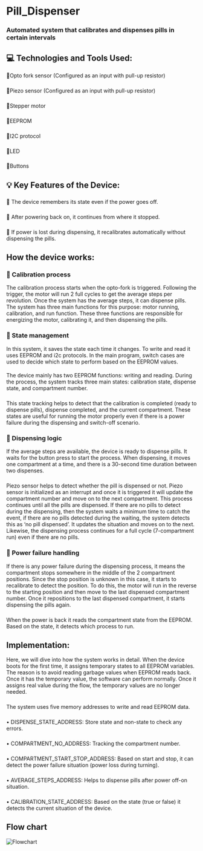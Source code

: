 # Pill_Dispenser
### Automated system that calibrates and dispenses pills in certain intervals
## 💻 Technologies and Tools Used:
💠Opto fork sensor (Configured as an input with pull-up resistor)
###
💠Piezo sensor (Configured as an input with pull-up resistor)
### 
💠Stepper motor
### 
💠EEPROM
### 
💠I2C protocol
### 
💠LED
### 
💠Buttons
## 💡 Key Features of the Device:
###  
💠 The device remembers its state even if the power goes off.
### 
💠 After powering back on, it continues from where it stopped. 
### 
💠 If power is lost during dispensing, it recalibrates automatically without dispensing the pills. 
## How the device works: 
### 💠 Calibration process
The calibration process starts when the opto-fork is triggered. Following the trigger, the motor will run 2 full cycles to get the average steps per revolution. Once the system has the average steps, it can dispense pills. The system has three main functions for this purpose: motor running, calibration, and run function. These three functions are responsible for energizing the motor, calibrating it, and then dispensing the pills.
### 💠 State management
In this system, it saves the state each time it changes. To write and read it uses EEPROM and i2c protocols. In the main program, switch cases are used to decide which state to perform based on the EEPROM values.
####
The device mainly has two EEPROM functions: writing and reading. During the process, the system tracks three main states: calibration state, dispense state, and compartment number. 
###
This state tracking helps to detect that the calibration is completed (ready to dispense pills), dispense completed, and the current compartment. These states are useful for running the motor properly even if there is a power failure during the dispensing and switch-off scenario.
### 💠 Dispensing logic 
If the average steps are available, the device is ready to dispense pills. It waits for the button press to start the process. When dispensing, it moves one compartment at a time, and there is a 30-second time duration between two dispenses.
###
Piezo sensor helps to detect whether the pill is dispensed or not. Piezo sensor is initialized as an interrupt and once it is triggered it will update the compartment number and move on to the next compartment. This process continues until all the pills are dispensed. If there are no pills to detect during the dispensing, then the system waits a minimum time to catch the event, if there are no pills detected during the waiting, the system detects this as ‘no pill dispensed’. It updates the situation and moves on to the next. Likewise, the dispensing process continues for a full cycle (7-compartment run) even 
if there are no pills. 
### 💠 Power failure handling 
If there is any power failure during the dispensing process, it means the compartment stops 
somewhere in the middle of the 2 compartment positions. Since the stop position is unknown in this case, it starts to recalibrate to detect the position. To do this, the motor will run in the reverse to the starting position and then move to the last dispensed compartment number. Once it repositions to the last dispensed compartment, it starts dispensing the pills again.
###
When the power is back it reads the compartment state from the EEPROM. Based on the state, it 
detects which process to run.
## Implementation: 
Here, we will dive into how the system works in detail. When the device boots for the first time, it assigns temporary states to all EEPROM variables. The reason is to avoid reading garbage values when EEPROM reads back. Once it has the temporary value, the software can perform normally. Once it assigns real value during the flow, the temporary values are no longer needed.
### 
The system uses five memory addresses to write and read EEPROM data.
### 
• DISPENSE_STATE_ADDRESS: Store state and non-state to check any errors. 
###
• COMPARTMENT_NO_ADDRESS: Tracking the compartment number. 
###
• COMPARTMENT_START_STOP_ADDRESS: Based on start and stop, it can detect the power 
failure situation (power loss during turning). 
###
• AVERAGE_STEPS_ADDRESS: Helps to dispense pills after power off-on situation. 
###
• CALIBRATION_STATE_ADDRESS: Based on the state (true or false) it detects the current 
situation of the device.
## Flow chart
![Flowchart](https://github.com/user-attachments/assets/c1d01f62-ee6b-4523-8919-c1785f84fb94)

